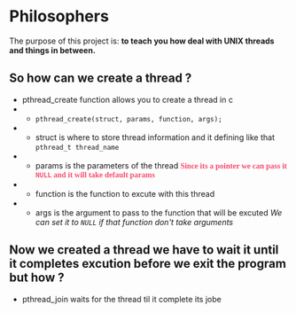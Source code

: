 # Philosophers

The purpose of this project is: **to teach you how deal with UNIX threads and things in between.**


## So how can we create a thread ?

- pthread_create function allows you to create a thread in c
- - `pthread_create(struct, params, function, args);`
- - struct is where to store thread information and it defining like that `pthread_t thread_name`
- - params is the parameters of the thread <strong style="font-family: Operator Mono;color:#F64C6E;">Since its a pointer we can pass it `NULL` and it will take default params</strong>
- - function is the function to excute with this thread
- - args is the argument to pass to the function that will be excuted *We can set it to `NULL` if that function don't take arguments*

## Now we created a thread we have to wait it until it completes excution before we exit the program but how ?

- pthread_join waits for the thread til it complete its jobe
